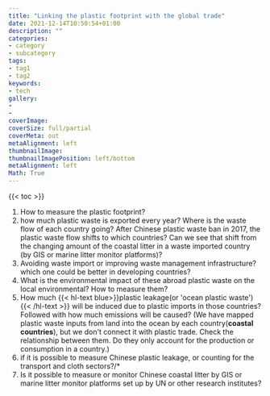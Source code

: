 ```yaml
---
title: "Linking the plastic footprint with the global trade"
date: 2021-12-14T10:50:54+01:00
description: ""
categories:
- category
- subcategory
tags:
- tag1
- tag2
keywords:
- tech
gallery:
-
-
coverImage:
coverSize: full/partial
coverMeta: out
metaAlignment: left
thumbnailImage:
thumbnailImagePosition: left/bottom
metaAlignment: left
Math: True
---
```


<!--more-->
{{< toc >}}
1. How to measure the plastic footprint?
2. how much plastic waste is exported every year? Where is the waste flow of each country going? After Chinese plastic waste ban in 2017, the plastic waste flow shifts to which countries? Can we see that shift from the changing amount of the coastal litter in a waste imported country (by GIS or marine litter monitor platforms)?
3. Avoiding waste import or improving waste management infrastructure? which one could be better in developing countries?
3. What is the environmental impact of these abroad plastic waste on the local environmental? How to measure them?
4. How much {{< hl-text blue>}}plastic leakage(or 'ocean plastic waste'){{< /hl-text >}} will be induced due to plastic imports in those countries? Followed with how much emissions will be caused? (We have mapped plastic waste inputs from land into the ocean by each country(**coastal countries**), but we don't connect it with plastic trade. Check the relationship between them. Do they only account for the production or consumption in a country.)
5. if it is possible to measure Chinese plastic leakage, or counting for the transport and cloth sectors?/*
6. Is it possible to measure or monitor Chinese coastal litter by GIS or marine litter monitor platforms set up by UN or other research institutes?

